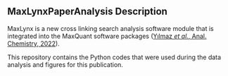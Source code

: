 ## MaxLynxPaperAnalysis Description

MaxLynx is a new cross linking search analysis software module that is integrated into the MaxQuant software packages ([Yılmaz *et al.*, Anal. Chemistry, 2022](https://doi.org/10.1021/acs.analchem.1c03688)). 

This repository contains the Python codes that were used during the data analysis and figures for this publication. 

